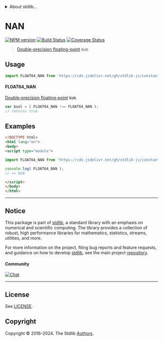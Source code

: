 <!--

@license Apache-2.0

Copyright (c) 2024 The Stdlib Authors.

Licensed under the Apache License, Version 2.0 (the "License");
you may not use this file except in compliance with the License.
You may obtain a copy of the License at

   http://www.apache.org/licenses/LICENSE-2.0

Unless required by applicable law or agreed to in writing, software
distributed under the License is distributed on an "AS IS" BASIS,
WITHOUT WARRANTIES OR CONDITIONS OF ANY KIND, either express or implied.
See the License for the specific language governing permissions and
limitations under the License.

-->


<details>
  <summary>
    About stdlib...
  </summary>
  <p>We believe in a future in which the web is a preferred environment for numerical computation. To help realize this future, we've built stdlib. stdlib is a standard library, with an emphasis on numerical and scientific computation, written in JavaScript (and C) for execution in browsers and in Node.js.</p>
  <p>The library is fully decomposable, being architected in such a way that you can swap out and mix and match APIs and functionality to cater to your exact preferences and use cases.</p>
  <p>When you use stdlib, you can be absolutely certain that you are using the most thorough, rigorous, well-written, studied, documented, tested, measured, and high-quality code out there.</p>
  <p>To join us in bringing numerical computing to the web, get started by checking us out on <a href="https://github.com/stdlib-js/stdlib">GitHub</a>, and please consider <a href="https://opencollective.com/stdlib">financially supporting stdlib</a>. We greatly appreciate your continued support!</p>
</details>

# NAN

[![NPM version][npm-image]][npm-url] [![Build Status][test-image]][test-url] [![Coverage Status][coverage-image]][coverage-url] <!-- [![dependencies][dependencies-image]][dependencies-url] -->

> [Double-precision floating-point][ieee754] `NaN`.



<section class="usage">

## Usage

```javascript
import FLOAT64_NAN from 'https://cdn.jsdelivr.net/gh/stdlib-js/constants-float64-nan@esm/index.mjs';
```

#### FLOAT64_NAN

[Double-precision floating-point][ieee754] `NaN`.

```javascript
var bool = ( FLOAT64_NAN !== FLOAT64_NAN );
// returns true
```

</section>

<!-- /.usage -->

<section class="examples">

## Examples

<!-- TODO: better example -->

<!-- eslint no-undef: "error" -->

```html
<!DOCTYPE html>
<html lang="en">
<body>
<script type="module">

import FLOAT64_NAN from 'https://cdn.jsdelivr.net/gh/stdlib-js/constants-float64-nan@esm/index.mjs';

console.log( FLOAT64_NAN );
// => NaN

</script>
</body>
</html>
```

</section>

<!-- /.examples -->

<!-- C interface documentation. -->



<!-- Section for related `stdlib` packages. Do not manually edit this section, as it is automatically populated. -->

<section class="related">

</section>

<!-- /.related -->

<!-- Section for all links. Make sure to keep an empty line after the `section` element and another before the `/section` close. -->


<section class="main-repo" >

* * *

## Notice

This package is part of [stdlib][stdlib], a standard library with an emphasis on numerical and scientific computing. The library provides a collection of robust, high performance libraries for mathematics, statistics, streams, utilities, and more.

For more information on the project, filing bug reports and feature requests, and guidance on how to develop [stdlib][stdlib], see the main project [repository][stdlib].

#### Community

[![Chat][chat-image]][chat-url]

---

## License

See [LICENSE][stdlib-license].


## Copyright

Copyright &copy; 2016-2024. The Stdlib [Authors][stdlib-authors].

</section>

<!-- /.stdlib -->

<!-- Section for all links. Make sure to keep an empty line after the `section` element and another before the `/section` close. -->

<section class="links">

[npm-image]: http://img.shields.io/npm/v/@stdlib/constants-float64-nan.svg
[npm-url]: https://npmjs.org/package/@stdlib/constants-float64-nan

[test-image]: https://github.com/stdlib-js/constants-float64-nan/actions/workflows/test.yml/badge.svg?branch=main
[test-url]: https://github.com/stdlib-js/constants-float64-nan/actions/workflows/test.yml?query=branch:main

[coverage-image]: https://img.shields.io/codecov/c/github/stdlib-js/constants-float64-nan/main.svg
[coverage-url]: https://codecov.io/github/stdlib-js/constants-float64-nan?branch=main

<!--

[dependencies-image]: https://img.shields.io/david/stdlib-js/constants-float64-nan.svg
[dependencies-url]: https://david-dm.org/stdlib-js/constants-float64-nan/main

-->

[chat-image]: https://img.shields.io/gitter/room/stdlib-js/stdlib.svg
[chat-url]: https://app.gitter.im/#/room/#stdlib-js_stdlib:gitter.im

[stdlib]: https://github.com/stdlib-js/stdlib

[stdlib-authors]: https://github.com/stdlib-js/stdlib/graphs/contributors

[umd]: https://github.com/umdjs/umd
[es-module]: https://developer.mozilla.org/en-US/docs/Web/JavaScript/Guide/Modules

[deno-url]: https://github.com/stdlib-js/constants-float64-nan/tree/deno
[umd-url]: https://github.com/stdlib-js/constants-float64-nan/tree/umd
[esm-url]: https://github.com/stdlib-js/constants-float64-nan/tree/esm
[branches-url]: https://github.com/stdlib-js/constants-float64-nan/blob/main/branches.md

[stdlib-license]: https://raw.githubusercontent.com/stdlib-js/constants-float64-nan/main/LICENSE

[ieee754]: https://en.wikipedia.org/wiki/IEEE_754-1985

</section>

<!-- /.links -->
